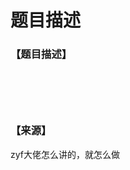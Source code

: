 # 题目描述


<h3>
【题目描述】
</h3>
<p>
<img alt="" src="/upload/image/20141112/20141112055954_32389.jpg"/> 
</p>
<p>
<img alt="" src="/upload/image/20141112/20141112060012_96336.jpg"/> 
</p>
<p>
<img alt="" src="/upload/image/20141112/20141112060026_85601.jpg"/> 
</p>
<br/>
<h3>
【来源】
</h3>
<p>
zyf大佬怎么讲的，就怎么做
</p>
